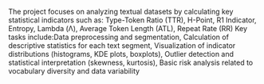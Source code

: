 The project focuses on analyzing textual datasets by calculating key statistical indicators such as:
Type-Token Ratio (TTR), H-Point, R1 Indicator, Entropy, Lambda (Λ), Average Token Length (ATL), Repeat Rate (RR)
Key tasks include:Data preprocessing and segmentation, Calculation of descriptive statistics for each text segment, Visualization of indicator distributions (histograms, KDE plots, boxplots), Outlier detection and statistical interpretation (skewness, kurtosis), Basic risk analysis related to vocabulary diversity and data variability
